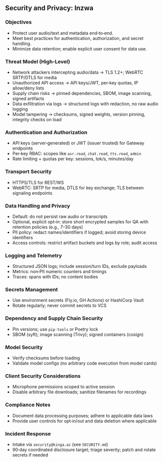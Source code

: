 ## Security and Privacy: Inzwa

### Objectives

- Protect user audio/text and metadata end‑to‑end.
- Meet best practices for authentication, authorization, and secret handling.
- Minimize data retention; enable explicit user consent for data use.

### Threat Model (High‑Level)

- Network attackers intercepting audio/data → TLS 1.2+; WebRTC SRTP/DTLS for media
- Unauthorized API access → API keys/JWT, per‑key quotas, IP allow/deny lists
- Supply chain risks → pinned dependencies, SBOM, image scanning, signed artifacts
- Data exfiltration via logs → structured logs with redaction, no raw audio logging
- Model tampering → checksums, signed weights, version pinning, integrity checks on load

### Authentication and Authorization

- API keys (server‑generated) or JWT (issuer trusted) for Gateway endpoints
- Per‑key RBAC: scopes like `asr.read`, `chat.read`, `tts.read`, `admin`
- Rate limiting + quotas per key: sessions, tok/s, minutes/day

### Transport Security

- HTTPS/TLS for REST/WS
- WebRTC: SRTP for media, DTLS for key exchange; TLS between signaling endpoints

### Data Handling and Privacy

- Default: do not persist raw audio or transcripts
- Optional, explicit opt‑in: store short encrypted samples for QA with retention policies (e.g., 7–30 days)
- PII policy: redact names/identifiers if logged; avoid storing device identifiers
- Access controls: restrict artifact buckets and logs by role; audit access

### Logging and Telemetry

- Structured JSON logs; include session/turn IDs, exclude payloads
- Metrics: non‑PII numeric counters and timings
- Traces: spans with IDs; no content bodies

### Secrets Management

- Use environment secrets (Fly.io, GH Actions) or HashiCorp Vault
- Rotate regularly; never commit secrets to VCS

### Dependency and Supply Chain Security

- Pin versions; use `pip-tools` or Poetry lock
- SBOM (syft); image scanning (Trivy); signed containers (cosign)

### Model Security

- Verify checksums before loading
- Validate model configs (no arbitrary code execution from model cards)

### Client Security Considerations

- Microphone permissions scoped to active session
- Disable arbitrary file downloads; sanitize filenames for recordings

### Compliance Notes

- Document data processing purposes; adhere to applicable data laws
- Provide user controls for opt‑in/out and data deletion where applicable

### Incident Response

- Intake via `security@kinga.ai` (see `SECURITY.md`)
- 90‑day coordinated disclosure target; triage severity; patch and rotate secrets if needed


